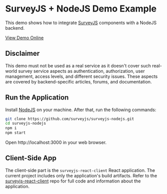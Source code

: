 # SurveyJS + NodeJS Demo Example

This demo shows how to integrate [SurveyJS](https://surveyjs.io/) components with a NodeJS backend.

[View Demo Online](https://surveyjs-nodejs.herokuapp.com/)

## Disclaimer

This demo must not be used as a real service as it doesn't cover such real-world survey service aspects as authentication, authorization, user management, access levels, and different security issues. These aspects are covered by backend-specific articles, forums, and documentation.

## Run the Application

Install [NodeJS](https://nodejs.org/) on your machine. After that, run the following commands:

```bash
git clone https://github.com/surveyjs/surveyjs-nodejs.git
cd surveyjs-nodejs
npm i
npm start
```

Open http://localhost:3000 in your web browser.

## Client-Side App

The client-side part is the `surveyjs-react-client` React application. The current project includes only the application's build artifacts. Refer to the [surveyjs-react-client](https://github.com/surveyjs/surveyjs-react-client) repo for full code and information about the application.